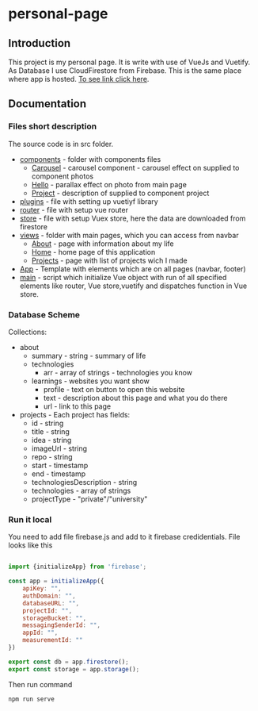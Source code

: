 # personal-page

## Introduction 

This project is my personal page. It is write with use of VueJs and Vuetify. As Database I use CloudFirestore from Firebase. This is the same place where app is hosted. 
[To see link click here](https://radoslaw-szuma.web.app/).

## Documentation

### Files short description

The source code is in src folder.

* [components](src/components) - folder with components files
  * [Carousel](src/components/Carousel.vue) - carousel component - carousel effect on supplied to component photos
  * [Hello](src/components/Hello.vue) - parallax effect on photo from main page
  * [Project](src/components/Project.vue) - description of supplied to component project
* [plugins](src/plugins/vuetify.js) - file with setting up vuetiyf library
* [router](src/router/index.js) - file with setup vue router
* [store](src/store/index.js) - file with setup Vuex store, here the data are downloaded from firestore
* [views](src/views) - folder with main pages, which you can access from navbar
  * [About](src/views/About.vue) - page with information about my life
  * [Home](src/views/Home.vue) - home page of this application
  * [Projects](src/views/Projects.vue) - page with list of projects wich I made
* [App](src/App.vue) - Template with elements which are on all pages (navbar, footer)
* [main](src/main.js) - script which initialize Vue object with run of all specified elements like router, Vue store,vuetify and dispatches function in Vue store.


### Database Scheme

Collections: 
* about 
  * summary - string - summary of life
  * technologies 
    * arr - array of strings - technologies you know 
  * learnings - websites you want show
     * profile - text on button to open this website
     * text - description about this page and what you do there
     * url - link to this page
* projects - Each project has fields: 
  * id - string
  * title - string
  * idea - string
  * imageUrl - string
  * repo - string
  * start - timestamp
  * end - timestamp
  * technologiesDescription - string
  * technologies - array of strings
  * projectType - "private"/"university"
  
### Run it local

You need to add file firebase.js and add to it firebase credidentials. File looks like this
``` js

import {initializeApp} from 'firebase';

const app = initializeApp({
    apiKey: "",
    authDomain: "",
    databaseURL: "",
    projectId: "",
    storageBucket: "",
    messagingSenderId: "",
    appId: "",
    measurementId: ""
})

export const db = app.firestore();
export const storage = app.storage();
```

Then run command
```
npm run serve
```






